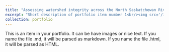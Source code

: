 ```yaml
---
title: "Assessing watershed integrity across the North Saskatchewan River Basin"
excerpt: "Short description of portfolio item number 1<br/><img src='/images/NSRB.png'>"
collection: portfolio
---
```


This is an item in your portfolio. It can be have images or nice text. If you name the file .md, it will be parsed as markdown. If you name the file .html, it will be parsed as HTML. 

